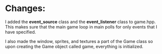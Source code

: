 # Changes:

I added the **event_source** class and the **event_listener** class to game.hpp.
This makes sure that the main game loop in main polls for only events that
I have specified. 

I also made the window, sprites, and textures a part of the Game class so upon
creating the Game object called game, everything is initialized.